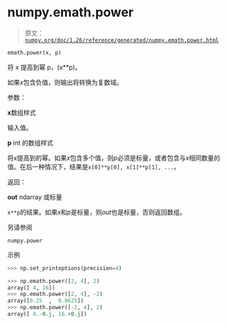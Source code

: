 # numpy.emath.power

> 原文：[`numpy.org/doc/1.26/reference/generated/numpy.emath.power.html`](https://numpy.org/doc/1.26/reference/generated/numpy.emath.power.html)

```py
emath.power(x, p)
```

将 x 提高到幂 p，(x**p)。

如果*x*包含负值，则输出将转换为复数域。

参数：

**x**数组样式

输入值。

**p** int 的数组样式

将*x*提高到的幂。如果*x*包含多个值，则*p*必须是标量，或者包含与*x*相同数量的值。在后一种情况下，结果是`x[0]**p[0], x[1]**p[1], ...`。

返回：

**out** ndarray 或标量

`x**p`的结果。如果*x*和*p*是标量，则*out*也是标量，否则返回数组。

另请参阅

`numpy.power`

示例

```py
>>> np.set_printoptions(precision=4) 
```

```py
>>> np.emath.power([2, 4], 2)
array([ 4, 16])
>>> np.emath.power([2, 4], -2)
array([0.25  ,  0.0625])
>>> np.emath.power([-2, 4], 2)
array([ 4.-0.j, 16.+0.j]) 
```
